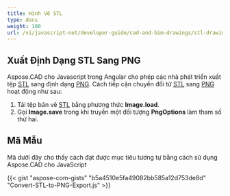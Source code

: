 ```yaml
---
title: Hình Vẽ STL
type: docs
weight: 100
url: /vi/javascript-net/developer-guide/cad-and-bim-drawings/stl-drawings/
---
```


## **Xuất Định Dạng STL Sang PNG**

Aspose.CAD cho Javascript trong Angular cho phép các nhà phát triển xuất tệp [STL](https://docs.fileformat.com/cad/stl/) sang định dạng [PNG](https://docs.fileformat.com/image/png/).
Cách tiếp cận chuyển đổi từ [STL](https://docs.fileformat.com/cad/stl/) sang [PNG](https://docs.fileformat.com/image/png/) hoạt động như sau:

1. Tải tệp bản vẽ [STL](https://docs.fileformat.com/cad/stl/) bằng phương thức **Image.load**.
1. Gọi **Image.save** trong khi truyền một đối tượng **PngOptions** làm tham số thứ hai.

## Mã Mẫu

Mã dưới đây cho thấy cách đạt được mục tiêu tương tự bằng cách sử dụng Aspose.CAD cho JavaScript

{{< gist "aspose-com-gists" "b5a4510e5fa49082bb585a12d753de8d" "Convert-STL-to-PNG-Export.js" >}}

